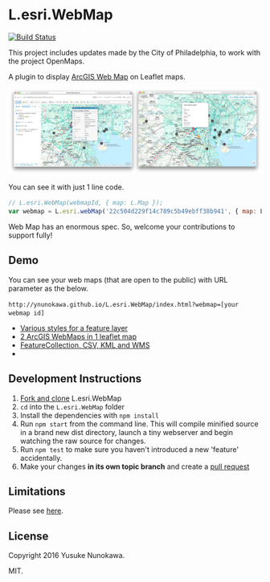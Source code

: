 # L.esri.WebMap

[![Build Status](https://travis-ci.org/ynunokawa/L.esri.WebMap.svg?branch=master)](https://travis-ci.org/ynunokawa/L.esri.WebMap)

This project includes updates made by the City of Philadelphia, to work with the project OpenMaps.

A plugin to display [ArcGIS Web Map](http://doc.arcgis.com/en/arcgis-online/reference/what-is-web-map.htm) on Leaflet maps.

![](images/esri-leaflet-webmap.png)

You can see it with just 1 line code.

```JavaScript
// L.esri.WebMap(webmapId, { map: L.Map });
var webmap = L.esri.webMap('22c504d229f14c789c5b49ebff38b941', { map: L.map('map') });
```

Web Map has an enormous spec. So, welcome your contributions to support fully!

## Demo

You can see your web maps (that are open to the public) with URL parameter as the below.

`http://ynunokawa.github.io/L.esri.WebMap/index.html?webmap=[your webmap id]`

* [Various styles for a feature layer](http://ynunokawa.github.io/L.esri.WebMap/index.html?webmap=722f3d8ed5e94babbe78c8236a28b42e)
* [2 ArcGIS WebMaps in 1 leaflet map](http://ynunokawa.github.io/L.esri.WebMap/examples/two-in-one.html)
* [FeatureCollection, CSV, KML and WMS](http://ynunokawa.github.io/L.esri.WebMap/examples/featurecollection.html)
* []()

## Development Instructions

1. [Fork and clone](https://help.github.com/articles/fork-a-repo/) L.esri.WebMap
2. `cd` into the `L.esri.WebMap` folder
3. Install the dependencies with `npm install`
4. Run `npm start` from the command line. This will compile minified source in a brand new dist directory, launch a tiny webserver and begin watching the raw source for changes.
5. Run `npm test` to make sure you haven't introduced a new 'feature' accidentally.
6. Make your changes **in its own topic branch** and create a [pull request](https://help.github.com/articles/creating-a-pull-request/)

## Limitations

Please see [here](https://github.com/ynunokawa/L.esri.WebMap/wiki/Supported-Features).

## License
Copyright 2016 Yusuke Nunokawa.

MIT.
